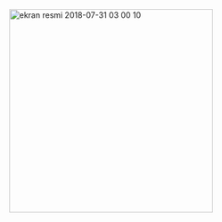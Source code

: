 <img width="365" alt="ekran resmi 2018-07-31 03 00 10" src="https://user-images.githubusercontent.com/33103001/43430168-43987e48-9470-11e8-924f-1c27e4b5945f.png">
